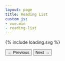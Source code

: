 ```yaml
---
layout: page
title: Reading List
custom_js:
- vue.min
- reading-list
---
```

<div id="app">

<div class="status-toggle-wrap">
	<template v-for="status in statuses">
		<div class="status-toggle" :class="{ active : currentStatus == status.id }">
			<input type="radio"
			:id="status.id"
			:value="status.id"
			:name="status.id"
			v-model="currentStatus">
			<label :for="status.id" v-html="status.title"></label>
		</div>
	</template>
</div>

<div class="loading" v-show="loading">
	{% include loading.svg %}
</div>

<div v-if="books">
<ul class="book-list">
<template v-for="book in paginatedData">
	<li>
		<p class="book-title" v-html="book.title.rendered"></p>
		<p class="author" v-html="book.fields.author"></p>
	</li>
</template>
</ul>

<nav v-if="pageCount >= 1" class="book-list-nav">
	<button type="button" :disabled="pageNumber === 0" v-on:click="prevPage">&larr;<span class="screen-reader-text"> Previous</span></button>
	<button type="button" :disabled="pageNumber >= pageCount -1" v-on:click="nextPage"><span class="screen-reader-text">Next </span> &rarr;</button>
</nav>
</div>

</div>
